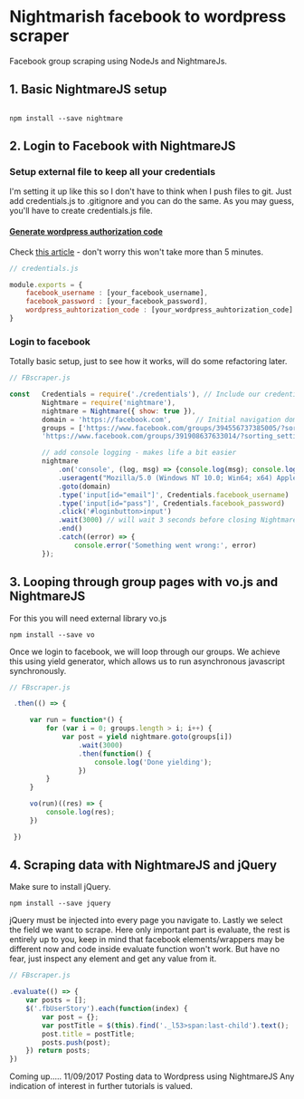 # Nightmarish facebook to wordpress scraper
Facebook  group scraping using NodeJs and NightmareJs.


## 1. Basic NightmareJS setup

```

npm install --save nightmare

```

## 2. Login to Facebook with NightmareJS


### Setup external file to keep all your credentials

I'm setting it up like this so I don't have to think when I push files to git. Just add credentials.js to .gitignore and you can do the same.
As you may guess, you'll have to create credentials.js file.

#### [Generate wordpress authorization code](https://code.tutsplus.com/tutorials/wp-rest-api-setting-up-and-using-basic-authentication--cms-24762)
Check [this article](https://code.tutsplus.com/tutorials/wp-rest-api-setting-up-and-using-basic-authentication--cms-24762) - don't worry this won't take more than 5 minutes.

```javascript
// credentials.js

module.exports = {
    facebook_username : [your_facebook_username],
    facebook_password : [your_facebook_password],
    wordpress_auhtorization_code : [your_wordpress_auhtorization_code]
}
```

### Login to facebook

Totally basic setup, just to see how it works, will do some refactoring later.

```javascript
// FBscraper.js

const   Credentials = require('./credentials'), // Include our credentials
        Nightmare = require('nightmare'),
        nightmare = Nightmare({ show: true }),
        domain = 'https://facebook.com',      // Initial navigation domain
        groups = ['https://www.facebook.com/groups/394556737385005/?sorting_setting=RECENT_ACTIVITY', // Scrapable group array
        'https://www.facebook.com/groups/391908637633014/?sorting_setting=RECENT_ACTIVITY'];

        // add console logging - makes life a bit easier
        nightmare
            .on('console', (log, msg) => {console.log(msg); console.log( Credentials.facebook_username );})
            .useragent("Mozilla/5.0 (Windows NT 10.0; Win64; x64) AppleWebKit/537.36 (KHTML, like Gecko) Chrome/59.0.3071.115 Safari/537.36") // browser info - not essential
            .goto(domain)
            .type('input[id="email"]', Credentials.facebook_username)
            .type('input[id="pass"]', Credentials.facebook_password)
            .click('#loginbutton>input')
            .wait(3000) // will wait 3 seconds before closing Nightmare headless browser
            .end()
            .catch((error) => {
                console.error('Something went wrong:', error)
        });
```

## 3. Looping through group pages with vo.js and NightmareJS
For this you will need external library vo.js

```
npm install --save vo
```

Once we login to facebook, we will loop through our groups. We achieve this using yield generator, which allows us to run asynchronous javascript synchronously.

```javascript
// FBscraper.js

 .then(() => {

     var run = function*() {
         for (var i = 0; groups.length > i; i++) {
             var post = yield nightmare.goto(groups[i])
                 .wait(3000)
                 .then(function() {
                     console.log('Done yielding');
                 })
         }
     }

     vo(run)((res) => {
         console.log(res);
     })

 })

```

## 4. Scraping data with NightmareJS and jQuery
Make sure to install jQuery.

```
npm install --save jquery
```

jQuery must be injected into every page you navigate to.
Lastly we select the field we want to scrape. Here only important part is evaluate, the rest is entirely up to you,
keep in mind that facebook elements/wrappers may be different now and code inside evaluate function won't work.
But have no fear, just inspect any element and get any value from it.

```javascript
// FBscraper.js

.evaluate(() => {
    var posts = [];
    $('.fbUserStory').each(function(index) {
        var post = {};
        var postTitle = $(this).find('._l53>span:last-child').text();
        post.title = postTitle;
        posts.push(post);
    }) return posts;
})

```

Coming up..... 11/09/2017
Posting data to Wordpress using NightmareJS
Any indication of interest in further tutorials is valued.